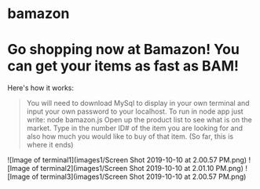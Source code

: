 # bamazon

<h1>Go shopping now at Bamazon! You can get your items as fast as BAM!</h1>
  
 Here's how it works:
 
 > You will need to download MySql to display in your own terminal and input your own password to your localhost. 
 > To run in node app just write: node bamazon.js
 Open up the product list to see what is on the market. Type in the number ID# of the item you are looking for and also how much you would like to buy of that item. (So far, this is where it ends) 


![Image of terminal1](images1/Screen Shot 2019-10-10 at 2.00.57 PM.png)
![Image of terminal2](images1/Screen Shot 2019-10-10 at 2.01.10 PM.png)
![Image of terminal3](images1/Screen Shot 2019-10-10 at 2.00.57 PM.png)
